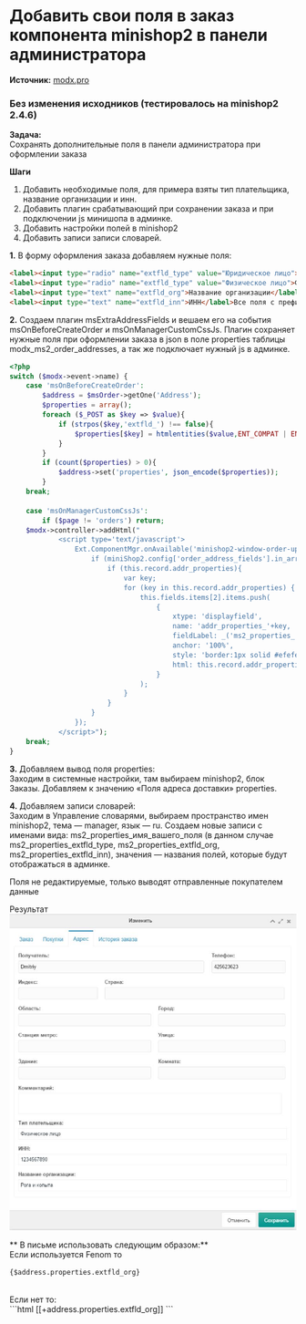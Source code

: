 # Добавить свои поля в заказ компонента minishop2 в панели администратора

**Источник:**
[modx.pro](https://modx.pro/solutions/10040-add-your-fields-in-the-order-form/)

### Без изменения исходников (тестировалось на minishop2 2.4.6)
 
**Задача:**<br>
Сохранять дополнительные поля в панели администратора при оформлении заказа 

**Шаги**  <br>
1. Добавить необходимые поля, для примера взяты тип плательщика, название организации и инн. <br>
2. Добавить плагин срабатывающий при сохранении заказа и при подключении js минишопа в админке. <br>
3. Добавить настройки полей в minishop2 <br>
4. Добавить записи записи словарей.


**1.** В форму оформления заказа добавляем нужные поля:
```html
<label><input type="radio" name="extfld_type" value="Юридическое лицо">Юридическое лицо</label>
<label><input type="radio" name="extfld_type" value="Физическое лицо">Физическое лицо</label>
<label><input type="text" name="extfld_org">Название организации</label>
<label><input type="text" name="extfld_inn">ИНН</label>Все поля с префиксом extfld_ попадут в заказ.
```

**2.** Создаем плагин msExtraAddressFields и вешаем его на события msOnBeforeCreateOrder и msOnManagerCustomCssJs. Плагин сохраняет нужные поля при оформлении заказа в json в поле properties таблицы modx_ms2_order_addresses, а так же подключает нужный js в админке.
```php
<?php
switch ($modx->event->name) {
    case 'msOnBeforeCreateOrder':
        $address = $msOrder->getOne('Address');
        $properties = array();
        foreach ($_POST as $key => $value){
            if (strpos($key,'extfld_') !== false){
                $properties[$key] = htmlentities($value,ENT_COMPAT | ENT_HTML401,'UTF-8');
            }
        }
        if (count($properties) > 0){
            $address->set('properties', json_encode($properties));    
        }
    break;
    
    case 'msOnManagerCustomCssJs':
        if ($page != 'orders') return;
	$modx->controller->addHtml("
            <script type='text/javascript'>
                Ext.ComponentMgr.onAvailable('minishop2-window-order-update', function(){
                	if (miniShop2.config['order_address_fields'].in_array('properties')){
                		if (this.record.addr_properties){
                		    var key;
                			for (key in this.record.addr_properties) {
                				this.fields.items[2].items.push(
                					{
                						xtype: 'displayfield',
                						name: 'addr_properties_'+key,
                						fieldLabel: _('ms2_properties_'+key),
                						anchor: '100%',
                						style: 'border:1px solid #efefef;width:95%;padding:5px;',
                						html: this.record.addr_properties[key]
                					}
                				);
                			}
                		}		
                	}
                });                
            </script>");
    break;
}
```

**3.** Добавляем вывод поля properties: <br>
Заходим в системные настройки, там выбираем minishop2, блок Заказы.
Добавляем к значению «Поля адреса доставки» properties.

**4.** Добавляем записи словарей:<br>
Заходим в Управление словарями, выбираем пространство имен minishop2, тема — manager, язык — ru.
Создаем новые записи с именами вида: ms2_properties_имя_вашего_поля (в данном случае ms2_properties_extfld_type, ms2_properties_extfld_org, ms2_properties_extfld_inn), значения — названия полей, которые будут отображаться в админке. 

Поля не редактируемые, только выводят отправленные покупателем данные

Результат <br>
![Order Fields](/assets/images/order_1.jpg)

**  В письме использовать следующим образом:**<br>
Если используется Fenom то<br>
```html
{$address.properties.extfld_org}
```
<br>
Если нет то:<br>
```html
[[+address.properties.extfld_org]]
```